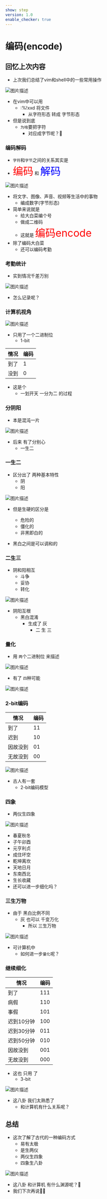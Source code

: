 ```yaml
---
show: step
version: 1.0
enable_checker: true
---
```


# 编码(encode)

## 回忆上次内容

- 上次我们总结了vim和shell中的一些常用操作

![图片描述](https://doc.shiyanlou.com/courses/uid1190679-20230402-1680443188407)

- 在vim中可以用
	- :%!xxd 将文件
		- 从字符形态 转成 字节形态
- 但是说到底
	- `为啥`要把字符 
		- 对应成字节呢？🤔

### 编码解码

-  `字符`和`字节`之间的关系其实是
  - <span style="font-size:32px;color:red">编码</span> 和 <span style="font-size:32px;color:blue">解码</span>

![图片描述](https://doc.shiyanlou.com/courses/uid1190679-20220212-1644629320843)

- 将文字、图像、声音、视频等生活中的事物 
	- 编成数字(字节形态)
- 简单来说就是
	- 给大白菜编个号
	- 做成二维码
	- 这就是 <span style="font-size:32px;color:red">编码encode</span>
- 除了编码大白菜
	- 还可以编码考勤

### 考勤统计

- 实到情况千差万别

![图片描述](https://doc.shiyanlou.com/courses/uid1190679-20220911-1662868606033)

- 怎么记录呢？

### 计算机视角

![图片描述](https://doc.shiyanlou.com/courses/uid1190679-20220918-1663474343324)

- 只用了一个二进制位
	- 1-bit

|  情况   | 编码  |
|  ----  | ----  |
| 到了  | 1 |
| 没到  | 0 |

- 这是个
	- 一划开天 一分为二 的过程

### 分阴阳

- 本是混沌一片

![图片描述](https://doc.shiyanlou.com/courses/uid1190679-20220918-1663496720573)

- 后来 有了分别心 
	- 一生二

### 一生二

- 区分出了 两种基本特性
	- 阴
	- 阳

![图片描述](https://doc.shiyanlou.com/courses/uid1190679-20230329-1680092237375)

- 但是生硬的区分是
	- 危险的
	- 僵化的
	- 非黑即白的

- 黑白之间是可以调和的

### 二生三

- 阴和阳相互
	- 斗争
	- 妥协
	- 转化

![图片描述](https://doc.shiyanlou.com/courses/uid1190679-20220924-1664022056229)

- 阴阳互根
	- 黑白混淆 
		- 生成了 灰
			- 二 生 三

### 量化

- 用 `两`个二进制位 来描述

![图片描述](https://doc.shiyanlou.com/courses/uid1190679-20220918-1663474356956)

- 有了 `四`种可能

![图片描述](https://doc.shiyanlou.com/courses/uid1190679-20230329-1680092350389)

### 2-bit编码

|  情况   | 编码  |
|  ----  | ----  |
| 到了  | 11 |
| 迟到  | 10 |
| 因故没到  | 01 |
| 无故没到  | 00 |

![图片描述](https://doc.shiyanlou.com/courses/uid1190679-20220911-1662869281886)

- 古人有一套
	- 2-bit编码模型

### 四象

- 两仪生四象

![图片描述](https://doc.shiyanlou.com/courses/uid1190679-20220918-1663499751470)

- 春夏秋冬
- 子午卯酉
- 元亨利贞
- 成住坏空
- 乾坤离坎
- 天地日月
- 东南西北
- 生长收藏
- 还可以进一步细化吗？

### 三生万物

- 由于 黑白比例不同
	- 灰 也可以 千变万化
		- 所以 三生万物

![图片描述](https://doc.shiyanlou.com/courses/uid1190679-20230607-1686133715503)

- 可计算机中 
	- 如何进一步`量化`呢？

### 继续细化

|  情况   | 编码  |
|  ----  | ----  |
| 到了  | 111 |
|  病假 | 110 |
|  事假 | 101 |
| 迟到10分钟  | 100 |
| 迟到30分钟   | 011 |
| 迟到50分钟   | 010 |
| 因故没到 | 001 |
| 无故没到 | 000 |

- 这也 只用 了
	- 3-bit

![图片描述](https://doc.shiyanlou.com/courses/uid1190679-20220918-1663503106694)

- 这八卦 我们太熟悉了
	- 和计算机有什么关系呢？

## 总结

- 这次了解了古代的一种编码方式
	- 易有太极
	- 是生两仪
	- 两仪生四象
	- 四象生八卦

![图片描述](https://doc.shiyanlou.com/courses/uid1190679-20220918-1663503862006)

- 这八卦 和计算机 有什么渊源呢？🤔
- 我们下次再说👋🏻